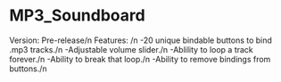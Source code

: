 # MP3_Soundboard
Version: Pre-release/n
Features: /n
-20 unique bindable buttons to bind .mp3 tracks./n
-Adjustable volume slider./n
-Ablility to loop a track forever./n
  -Ability to break that loop./n
-Ability to remove bindings from buttons./n
